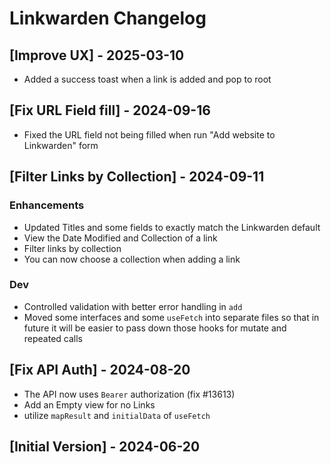 # Linkwarden Changelog

## [Improve UX] - 2025-03-10

- Added a success toast when a link is added and pop to root

## [Fix URL Field fill] - 2024-09-16

- Fixed the URL field not being filled when run "Add website to Linkwarden" form

## [Filter Links by Collection] - 2024-09-11

### Enhancements

- Updated Titles and some fields to exactly match the Linkwarden default
- View the Date Modified and Collection of a link
- Filter links by collection
- You can now choose a collection when adding a link

### Dev

- Controlled validation with better error handling in `add`
- Moved some interfaces and some `useFetch` into separate files so that in future it will be easier to pass down those hooks for mutate and repeated calls

## [Fix API Auth] - 2024-08-20

- The API now uses `Bearer` authorization (fix #13613)
- Add an Empty view for no Links
- utilize `mapResult` and `initialData` of `useFetch`

## [Initial Version] - 2024-06-20
